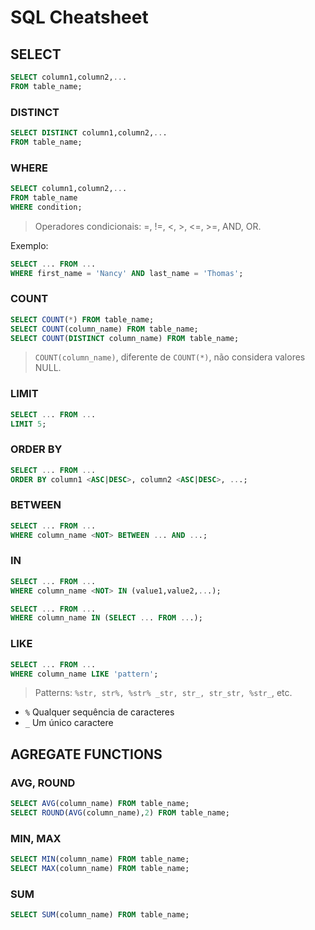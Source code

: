 # SQL Cheatsheet

## SELECT

```sql
SELECT column1,column2,...
FROM table_name;
```

### DISTINCT

```sql
SELECT DISTINCT column1,column2,...
FROM table_name;
```

### WHERE

```sql
SELECT column1,column2,...
FROM table_name
WHERE condition;
```

> Operadores condicionais: =, !=, <, >, <=, >=, AND, OR.

Exemplo:

```sql
SELECT ... FROM ...
WHERE first_name = 'Nancy' AND last_name = 'Thomas';
```

### COUNT

```sql
SELECT COUNT(*) FROM table_name;
SELECT COUNT(column_name) FROM table_name;
SELECT COUNT(DISTINCT column_name) FROM table_name;
```

> `COUNT(column_name)`, diferente de `COUNT(*)`, não considera valores NULL.

### LIMIT

```sql
SELECT ... FROM ...
LIMIT 5;
```

### ORDER BY

```sql
SELECT ... FROM ...
ORDER BY column1 <ASC|DESC>, column2 <ASC|DESC>, ...;
```

### BETWEEN

```sql
SELECT ... FROM ...
WHERE column_name <NOT> BETWEEN ... AND ...;
```

### IN

```sql
SELECT ... FROM ...
WHERE column_name <NOT> IN (value1,value2,...);
```

```sql
SELECT ... FROM ...
WHERE column_name IN (SELECT ... FROM ...);
```

### LIKE

```sql
SELECT ... FROM ...
WHERE column_name LIKE 'pattern';
```

> Patterns: `%str, str%, %str% _str, str_, str_str, %str_`, etc.

- `%` Qualquer sequência de caracteres
- `_` Um único caractere

## AGREGATE FUNCTIONS

### AVG, ROUND

```sql
SELECT AVG(column_name) FROM table_name;
SELECT ROUND(AVG(column_name),2) FROM table_name;
```

### MIN, MAX

```sql
SELECT MIN(column_name) FROM table_name;
SELECT MAX(column_name) FROM table_name;
```

### SUM

```sql
SELECT SUM(column_name) FROM table_name;
```
